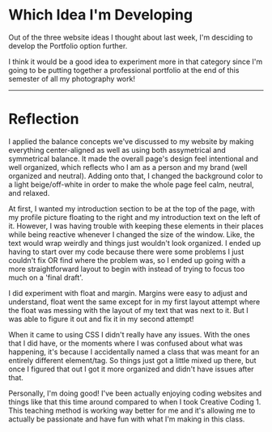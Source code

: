 # Which Idea I'm Developing
Out of the three website ideas I thought about last week, I'm desciding to develop the Portfolio option further. 

I think it would be a good idea to experiment more in that category since I'm going to be putting together a professional portfolio at the end of this semester of all my photography work!

---

# Reflection

I applied the balance concepts we've discussed to my website by making everything center-aligned as well as using both assymetrical and symmetrical balance. It made the overall page's design feel intentional and well organized, which reflects who I am as a person and my brand (well organized and neutral). Adding onto that, I changed the background color to a light beige/off-white in order to make the whole page feel calm, neutral, and relaxed. 

At first, I wanted my introduction section to be at the top of the page, with my profile picture floating to the right and my introduction text on the left of it. However, I was having trouble with keeping these elements in their places while being reactive whenever I changed the size of the window. Like, the text would wrap weirdly and things just wouldn't look organized. I ended up having to start over my code because there were some problems I just couldn't fix OR find where the problem was, so I ended up going with a more straightforward layout to begin with instead of trying to focus too much on a 'final draft'. 

I did experiment with float and margin. Margins were easy to adjust and understand, float went the same except for in my first layout attempt where the float was messing with the layout of my text that was next to it. But I was able to figure it out and fix it in my second attempt!

When it came to using CSS I didn't really have any issues. With the ones that I did have, or the moments where I was confused about what was happening, it's because I accidentally named a class that was meant for an entirely different element/tag. So things just got a little mixed up there, but once I figured that out I got it more organized and didn't have issues after that.

Personally, I'm doing good! I've been actually enjoying coding websites and things like that this time around compared to when I took Creative Coding 1. This teaching method is working way better for me and it's allowing me to actually be passionate and have fun with what I'm making in this class. 